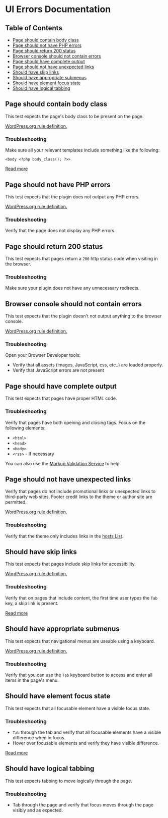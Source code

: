 


# UI Errors Documentation

## Table of Contents

- [Page should contain body class](#page-should-contain-body-class)
- [Page should not have PHP errors](#page-should-not-have-php-errors)
- [Page should return 200 status](#page-should-return-200-status)
- [Browser console should not contain errors](#browser-console-should-not-contain-errors)
- [Page should have complete output](#page-should-have-complete-output)
- [Page should not have unexpected links](#page-should-not-have-unexpected-links)
- [Should have skip links](#should-have-skip-links)
- [Should have appropriate submenus](#should-have-appropriate-submenus)
- [Should have element focus state](#should-have-element-focus-state)
- [Should have logical tabbing](#should-have-logical-tabbing)

## Page should contain body class 

This test expects the page's body class to be present on the page.

[WordPress.org rule definition.](https://make.wordpress.org/themes/handbook/review/required/#templates)

### Troubleshooting 

Make sure all your relevant templates include something like the following: 

```
<body <?php body_class(); ?>>
```

[Read more](https://developer.wordpress.org/reference/functions/body_class/)

## Page should not have PHP errors

This test expects that the plugin does not output any PHP errors.

[WordPress.org rule definition.](https://make.wordpress.org/themes/handbook/review/required/#code)

### Troubleshooting 

Verify that the page does not display any PHP errors.

## Page should return 200 status

This test expects that pages return a `200` http status code when visiting in the browser.

### Troubleshooting 

Make sure your plugin does not have any unnecessary redirects.

## Browser console should not contain errors

This test expects that the plugin doesn't not output anything to the browser console.

[WordPress.org rule definition.](https://make.wordpress.org/themes/handbook/review/required/#code)

### Troubleshooting 

Open your Browser Developer tools:
- Verify that all assets (images, JavaScript, css, etc..) are loaded properly.
- Verify that JavaScript errors are not present

## Page should have complete output

This test expects that pages have proper HTML code.

### Troubleshooting 

Verify that pages have both opening and closing tags. Focus on the following elements:

- `<html>`
- `<head>`
- `<body>`
- `<rss>` - If necessary

You can also use the [Markup Validation Service](https://validator.w3.org/) to help.

## Page should not have unexpected links

Verify that pages do not include promotional links or unexpected links to third-party web sites. Footer credit links to the theme or author site are permitted.

[WordPress.org rule definition.](https://make.wordpress.org/themes/handbook/review/required/#selling-credits-and-links)

### Troubleshooting 

Verify that the theme only includes links in the [hosts List](https://github.com/WordPress/theme-review-action/blob/f97655ebfbd5602686b62491dda36f0de4a60bd7/actions/ui-check/tests/e2e/specs/page/index.test.js#L114).

## Should have skip links

This test expects that pages include skip links for accessibility.

[WordPress.org rule definition.](https://make.wordpress.org/themes/handbook/review/required/#skip-links)

### Troubleshooting 

Verify that on pages that include content, the first time user types the `Tab` key, a skip link is present.

[Read more](https://make.wordpress.org/themes/handbook/review/accessibility/required/#skip-links)

## Should have appropriate submenus

This test expects that navigational menus are useable using a keyboard.

[WordPress.org rule definition.](https://make.wordpress.org/themes/handbook/review/accessibility/required/#keyboard-navigation)

### Troubleshooting 

Verify that you can use the `Tab` keyboard button to access and enter all items in the page's menu.

## Should have element focus state

This test expects that all focusable element have a visible focus state.

### Troubleshooting 

- `Tab` through the tab and verify that all focusable elements have a visible difference when in focus.
- Hover over focusable elements and verify they have visible difference.

[Read more](https://make.wordpress.org/themes/handbook/review/accessibility/required/#contrasts)

## Should have logical tabbing

This test expects tabbing to move logically through the page.

### Troubleshooting 

- Tab through the page and verify that focus moves through the page visibly and as expected.
